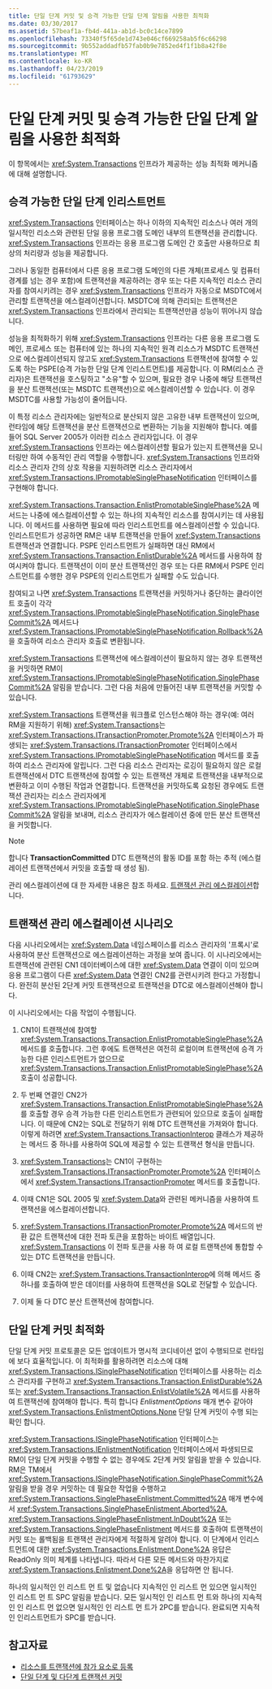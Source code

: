 ```yaml
---
title: 단일 단계 커밋 및 승격 가능한 단일 단계 알림을 사용한 최적화
ms.date: 03/30/2017
ms.assetid: 57beaf1a-fb4d-441a-ab1d-bc0c14ce7899
ms.openlocfilehash: 73340f5f65de1d743e046cf669258ab5f6c66298
ms.sourcegitcommit: 9b552addadfb57fab0b9e7852ed4f1f1b8a42f8e
ms.translationtype: MT
ms.contentlocale: ko-KR
ms.lasthandoff: 04/23/2019
ms.locfileid: "61793629"
---
```

# <a name="optimization-using-single-phase-commit-and-promotable-single-phase-notification"></a>단일 단계 커밋 및 승격 가능한 단일 단계 알림을 사용한 최적화

이 항목에서는 <xref:System.Transactions> 인프라가 제공하는 성능 최적화 메커니즘에 대해 설명합니다.

## <a name="promotable-single-phase-enlistment"></a>승격 가능한 단일 단계 인리스트먼트

<xref:System.Transactions> 인터페이스는 하나 이하의 지속적인 리소스나 여러 개의 일시적인 리소스와 관련된 단일 응용 프로그램 도메인 내부의 트랜잭션을 관리합니다. <xref:System.Transactions> 인프라는 응용 프로그램 도메인 간 호출만 사용하므로 최상의 처리량과 성능을 제공합니다.

그러나 동일한 컴퓨터에서 다른 응용 프로그램 도메인의 다른 개체(프로세스 및 컴퓨터 경계를 넘는 경우 포함)에 트랜잭션을 제공하려는 경우 또는 다른 지속적인 리소스 관리자를 참여시키려는 경우 <xref:System.Transactions> 인프라가 자동으로 MSDTC에서 관리할 트랜잭션을 에스컬레이션합니다. MSDTC에 의해 관리되는 트랜잭션은 <xref:System.Transactions> 인프라에서 관리되는 트랜잭션만큼 성능이 뛰어나지 않습니다.

성능을 최적화하기 위해 <xref:System.Transactions> 인프라는 다른 응용 프로그램 도메인, 프로세스 또는 컴퓨터에 있는 하나의 지속적인 원격 리소스가 MSDTC 트랜잭션으로 에스컬레이션되지 않고도 <xref:System.Transactions> 트랜잭션에 참여할 수 있도록 하는 PSPE(승격 가능한 단일 단계 인리스트먼트)를 제공합니다. 이 RM(리소스 관리자)은 트랜잭션을 호스팅하고 "소유"할 수 있으며, 필요한 경우 나중에 해당 트랜잭션을 분산 트랜잭션(또는 MSDTC 트랜잭션)으로 에스컬레이션할 수 있습니다. 이 경우 MSDTC를 사용할 가능성이 줄어듭니다.

이 특정 리소스 관리자에는 일반적으로 분산되지 않은 고유한 내부 트랜잭션이 있으며, 런타임에 해당 트랜잭션을 분산 트랜잭션으로 변환하는 기능을 지원해야 합니다. 예를 들어 SQL Server 2005가 이러한 리소스 관리자입니다. 이 경우 <xref:System.Transactions> 인프라는 에스컬레이션할 필요가 있는지 트랜잭션을 모니터링만 하여 수동적인 관리 역할을 수행합니다. <xref:System.Transactions> 인프라와 리소스 관리자 간의 상호 작용을 지원하려면 리소스 관리자에서 <xref:System.Transactions.IPromotableSinglePhaseNotification> 인터페이스를 구현해야 합니다.

<xref:System.Transactions.Transaction.EnlistPromotableSinglePhase%2A> 메서드는 나중에 에스컬레이션할 수 있는 하나의 지속적인 리소스를 참여시키는 데 사용됩니다. 이 메서드를 사용하면 필요에 따라 인리스트먼트를 에스컬레이션할 수 있습니다. 인리스트먼트가 성공하면 RM은 내부 트랜잭션을 만들어 <xref:System.Transactions> 트랜잭션과 연결합니다. PSPE 인리스트먼트가 실패하면 대신 RM에서 <xref:System.Transactions.Transaction.EnlistDurable%2A> 메서드를 사용하여 참여시켜야 합니다. 트랜잭션이 이미 분산 트랜잭션인 경우 또는 다른 RM에서 PSPE 인리스트먼트를 수행한 경우 PSPE의 인리스트먼트가 실패할 수도 있습니다.

참여되고 나면 <xref:System.Transactions> 트랜잭션을 커밋하거나 중단하는 클라이언트 호출이 각각 <xref:System.Transactions.IPromotableSinglePhaseNotification.SinglePhaseCommit%2A> 메서드나 <xref:System.Transactions.IPromotableSinglePhaseNotification.Rollback%2A>을 호출하여 리소스 관리자 호출로 변환됩니다.

<xref:System.Transactions> 트랜잭션에 에스컬레이션이 필요하지 않는 경우 트랜잭션을 커밋하면 RM이 <xref:System.Transactions.IPromotableSinglePhaseNotification.SinglePhaseCommit%2A> 알림을 받습니다. 그런 다음 처음에 만들어진 내부 트랜잭션을 커밋할 수 있습니다.

<xref:System.Transactions> 트랜잭션을 워크플로 인스턴스해야 하는 경우(예: 여러 RM을 지원하기 위해) <xref:System.Transactions>는 <xref:System.Transactions.ITransactionPromoter.Promote%2A> 인터페이스가 파생되는 <xref:System.Transactions.ITransactionPromoter> 인터페이스에서 <xref:System.Transactions.IPromotableSinglePhaseNotification> 메서드를 호출하여 리소스 관리자에 알립니다. 그런 다음 리소스 관리자는 로깅이 필요하지 않은 로컬 트랜잭션에서 DTC 트랜잭션에 참여할 수 있는 트랜잭션 개체로 트랜잭션을 내부적으로 변환하고 이미 수행된 작업과 연결합니다. 트랜잭션을 커밋하도록 요청된 경우에도 트랜잭션 관리자는 리소스 관리자에게 <xref:System.Transactions.IPromotableSinglePhaseNotification.SinglePhaseCommit%2A> 알림을 보내며, 리소스 관리자가 에스컬레이션 중에 만든 분산 트랜잭션을 커밋합니다.

> [!NOTE]
> 합니다 **TransactionCommitted** DTC 트랜잭션의 활동 ID를 포함 하는 추적 (에스컬레이션 트랜잭션에서 커밋을 호출할 때 생성 됨).

관리 에스컬레이션에 대 한 자세한 내용은 참조 하세요. [트랜잭션 관리 에스컬레이션](../../../../docs/framework/data/transactions/transaction-management-escalation.md)합니다.

## <a name="transaction-management-escalation-scenario"></a>트랜잭션 관리 에스컬레이션 시나리오

다음 시나리오에서는 <xref:System.Data> 네임스페이스를 리소스 관리자의 '프록시'로 사용하여 분산 트랜잭션으로 에스컬레이션하는 과정을 보여 줍니다. 이 시나리오에서는 트랜잭션에 관련된 CN1 데이터베이스에 대한 <xref:System.Data> 연결이 이미 있으며 응용 프로그램이 다른 <xref:System.Data> 연결인 CN2를 관련시키려 한다고 가정합니다. 완전히 분산된 2단계 커밋 트랜잭션으로 트랜잭션을 DTC로 에스컬레이션해야 합니다.

이 시나리오에서는 다음 작업이 수행됩니다.

1. CN1이 트랜잭션에 참여할 <xref:System.Transactions.Transaction.EnlistPromotableSinglePhase%2A> 메서드를 호출합니다. 그런 후에도 트랜잭션은 여전히 로컬이며 트랜잭션에 승격 가능한 다른 인리스트먼트가 없으므로 <xref:System.Transactions.Transaction.EnlistPromotableSinglePhase%2A> 호출이 성공합니다.

2. 두 번째 연결인 CN2가 <xref:System.Transactions.Transaction.EnlistPromotableSinglePhase%2A>를 호출할 경우 승격 가능한 다른 인리스트먼트가 관련되어 있으므로 호출이 실패합니다. 이 때문에 CN2는 SQL로 전달하기 위해 DTC 트랜잭션을 가져와야 합니다. 이렇게 하려면 <xref:System.Transactions.TransactionInterop> 클래스가 제공하는 메서드 중 하나를 사용하여 SQL에 제공할 수 있는 트랜잭션 형식을 만듭니다.

3. <xref:System.Transactions>는 CN1이 구현하는 <xref:System.Transactions.ITransactionPromoter.Promote%2A> 인터페이스에서 <xref:System.Transactions.ITransactionPromoter> 메서드를 호출합니다.

4. 이때 CN1은 SQL 2005 및 <xref:System.Data>와 관련된 메커니즘을 사용하여 트랜잭션을 에스컬레이션합니다.

5. <xref:System.Transactions.ITransactionPromoter.Promote%2A> 메서드의 반환 값은 트랜잭션에 대한 전파 토큰을 포함하는 바이트 배열입니다. <xref:System.Transactions> 이 전파 토큰을 사용 하 여 로컬 트랜잭션에 통합할 수 있는 DTC 트랜잭션을 만듭니다.

6. 이때 CN2는 <xref:System.Transactions.TransactionInterop>에 의해 메서드 중 하나를 호출하여 받은 데이터를 사용하여 트랜잭션을 SQL로 전달할 수 있습니다.

7. 이제 둘 다 DTC 분산 트랜잭션에 참여합니다.

## <a name="single-phase-commit-optimization"></a>단일 단계 커밋 최적화

단일 단계 커밋 프로토콜은 모든 업데이트가 명시적 코디네이션 없이 수행되므로 런타임에 보다 효율적입니다. 이 최적화를 활용하려면 리소스에 대해 <xref:System.Transactions.ISinglePhaseNotification> 인터페이스를 사용하는 리소스 관리자를 구현하고 <xref:System.Transactions.Transaction.EnlistDurable%2A> 또는 <xref:System.Transactions.Transaction.EnlistVolatile%2A> 메서드를 사용하여 트랜잭션에 참여해야 합니다. 특히 합니다 *EnlistmentOptions* 매개 변수 같아야 <xref:System.Transactions.EnlistmentOptions.None> 단일 단계 커밋이 수행 되는 확인 합니다.

<xref:System.Transactions.ISinglePhaseNotification> 인터페이스는 <xref:System.Transactions.IEnlistmentNotification> 인터페이스에서 파생되므로 RM이 단일 단계 커밋을 수행할 수 없는 경우에도 2단계 커밋 알림을 받을 수 있습니다. RM은 TM에서 <xref:System.Transactions.ISinglePhaseNotification.SinglePhaseCommit%2A> 알림을 받을 경우 커밋하는 데 필요한 작업을 수행하고 <xref:System.Transactions.SinglePhaseEnlistment.Committed%2A> 매개 변수에서 <xref:System.Transactions.SinglePhaseEnlistment.Aborted%2A>, <xref:System.Transactions.SinglePhaseEnlistment.InDoubt%2A> 또는 <xref:System.Transactions.SinglePhaseEnlistment> 메서드를 호출하여 트랜잭션이 커밋 또는 롤백됨을 트랜잭션 관리자에게 적절하게 알려야 합니다. 이 단계에서 인리스트먼트에 대한 <xref:System.Transactions.Enlistment.Done%2A> 응답은 ReadOnly 의미 체계를 나타냅니다. 따라서 다른 모든 메서드와 마찬가지로 <xref:System.Transactions.Enlistment.Done%2A>을 응답하면 안 됩니다.

하나의 일시적인 인 리스트 먼 트 및 없습니다 지속적인 인 리스트 먼 있으면 일시적인 인 리스트 먼 트 SPC 알림을 받습니다. 모든 일시적인 인 리스트 먼 트와 하나의 지속적인 인 리스트 먼 없으면 일시적인 인 리스트 먼 트가 2PC를 받습니다. 완료되면 지속적인 인리스트먼트가 SPC를 받습니다.

## <a name="see-also"></a>참고자료

- [리소스를 트랜잭션에 참가 요소로 등록](../../../../docs/framework/data/transactions/enlisting-resources-as-participants-in-a-transaction.md)
- [단일 단계 및 다단계 트랜잭션 커밋](../../../../docs/framework/data/transactions/committing-a-transaction-in-single-phase-and-multi-phase.md)
